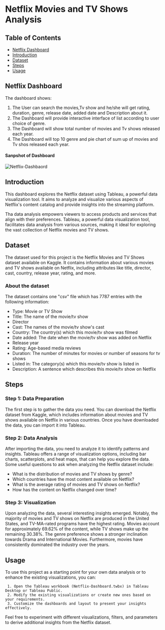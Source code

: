 # Netflix Movies and TV Shows Analysis

## Table of Contents

- [Netflix Dashboard](#netflix-dashboard)
- [Introduction](#introduction)
- [Dataset](#dataset)
- [Steps](#steps)
- [Usage](#usage)

  
## Netflix Dashboard
The dashboard shows:

1. The User can search the movies,Tv show and he/she will get rating, duration, genre, release date, added date and Description about it.
2. The Dashboard will provide interactive interface of list according to user choice of genre.
3. The Dashboard will show total number of movies and Tv shows released each year.
4. The Dashboard will top 10 genre and pie chart of sum up of movies and Tv shos released each year.

#### Sanpshot of Dashboard

![Netflix-Dashbaord](https://github.com/FarhaZikre/Netflix-Dashboard-Analysis/assets/140205781/bee65b98-2903-4e00-9cbb-48f1f8fd138d)

## Introduction

This dashboard explores the Netflix dataset using Tableau, a powerful data visualization tool. It aims to analyze and visualize various aspects of Netflix's content catalog and provide insights into the streaming platform.

Tha data analysis empowers viewers to access products and services that align with their preferences. Tableau, a powerful data visualization tool, facilitates data analysis from various sources, making it ideal for exploring the vast collection of Netflix movies and TV shows.

## Dataset

The dataset used for this project is the Netflix Movies and TV Shows dataset available on Kaggle. It contains information about various movies and TV shows available on Netflix, including attributes like title, director, cast, country, release year, rating, and more.

### About the dataset

The dataset contains one "csv" file which has 7787 entries with the following information:
- Type: Movie or TV Show
- Title: The name of the movie/tv show
- Director
- Cast: The names of the movie/tv show's cast
- Country: The country(s) which this movie/tv show was filmed
- Date added: The date when the movie/tv show was added on Netflix
- Release year
- Rating: Age-based media reviews
- Duration: The number of minutes for movies or number of seasons for tv shows
- Listed in: The category(s) which this movie/tv show is listed in
- Description: A sentence which describes this movie/tv show on Netflix

## Steps
### Step 1: Data Preparation
The first step is to gather the data you need. You can download the Netflix dataset from Kaggle, which includes information about movies and TV shows available on Netflix in various countries. Once you have downloaded the data, you can import it into Tableau.

### Step 2: Data Analysis
After importing the data, you need to analyze it to identify patterns and insights. Tableau offers a range of visualization options, including bar charts, scatterplots, and heat maps, that can help you explore the data. Some useful questions to ask when analyzing the Netflix dataset include:

- What is the distribution of movies and TV shows by genre?
- Which countries have the most content available on Netflix?
- What is the average rating of movies and TV shows on Netflix?
- How has the content on Netflix changed over time?

### Step 3: Visualization

Upon analyzing the data, several interesting insights emerged. Notably, the majority of movies and TV shows on Netflix are produced in the United States, and TV-MA-rated programs have the highest rating. Movies account for approximately 69.62% of the content, while TV shows make up the remaining 30.38%. The genre preference shows a stronger inclination towards Drama and International Movies. Furthermore, movies have consistently dominated the industry over the years.


## Usage

To use this project as a starting point for your own data analysis or to enhance the existing visualizations, you can:

     1. Open the Tableau workbook (Netflix-Dashboard.twbx) in Tableau Desktop or Tableau Public.
     2. Modify the existing visualizations or create new ones based on your requirements.
     3. Customize the dashboards and layout to present your insights effectively.
Feel free to experiment with different visualizations, filters, and parameters to derive additional insights from the Netflix dataset.


